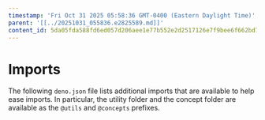 ```yaml
---
timestamp: 'Fri Oct 31 2025 05:58:36 GMT-0400 (Eastern Daylight Time)'
parent: '[[../20251031_055836.e2825589.md]]'
content_id: 5da05fda588fd6ed057d206aee1e77b552e2d2517126e7f9bee6f662bd7c0afe
---
```


# Imports

The following `deno.json` file lists additional imports that are available to help ease imports. In particular, the utility folder and the concept folder are available as the `@utils` and `@concepts` prefixes.
